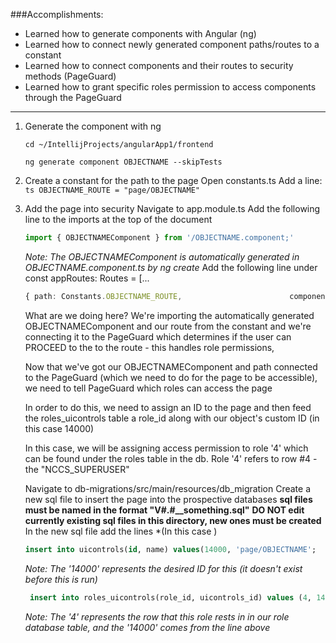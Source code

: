 ###Accomplishments:
- Learned how to generate components with Angular (ng)
- Learned how to connect newly generated component paths/routes to a constant
- Learned how to connect components and their routes to security methods (PageGuard)
- Learned how to grant specific roles permission to access components through the PageGuard

____________________________

1. Generate the component with ng
    ```shell
    cd ~/IntellijProjects/angularApp1/frontend
   ```
    ```shell
    ng generate component OBJECTNAME --skipTests
   ```

2. Create a constant for the path to the page
    Open constants.ts
    Add a line:
        ```ts
        OBJECTNAME_ROUTE = "page/OBJECTNAME"
        ```

3. Add the page into security
    Navigate to app.module.ts
    Add the following line to the imports at the top of the document
    ```ts
    import { OBJECTNAMEComponent } from '/OBJECTNAME.component;'
    ```   
    *Note: The OBJECTNAMEComponent is automatically generated in OBJECTNAME.component.ts by ng create*
    Add the following line under const appRoutes: Routes = [...
    ```ts
    { path: Constants.OBJECTNAME_ROUTE,                        component: OBJECTNAMEComponent, canActivate: [PageGuard] },
    ```
    What are we doing here? We're importing the automatically generated OBJECTNAMEComponent and our route from the constant and we're connecting it to the PageGuard which determines if the user can PROCEED to the to the route - this handles role permissions, 

    Now that we've got our OBJECTNAMEComponent and path connected to the PageGuard (which we need to do for the page to be accessible), we need to tell PageGuard which roles can access the page
   
    In order to do this, we need to assign an ID to the page and then feed the roles_uicontrols table a role_id along with our object's custom ID (in this case 14000)

    In this case, we will be assigning access permission to role '4' which can be found under the roles table in the db. Role '4' refers to row #4 - the "NCCS_SUPERUSER"

    Navigate to db-migrations/src/main/resources/db_migration
    Create a new sql file to insert the page into the prospective databases
        **sql files must be named in the format "V#.#__something.sql"**
        **DO NOT edit currently existing sql files in this directory, new ones must be created**
    In the new sql file add the lines
        *(In this case )
    ```sql
    insert into uicontrols(id, name) values(14000, 'page/OBJECTNAME';
    ```
   *Note: The '14000' represents the desired ID for this (it doesn't exist before this is run)*
   ```sql
    insert into roles_uicontrols(role_id, uicontrols_id) values (4, 14000);``
    ```
    *Note: The '4' represents the row that this role rests in in our role database table, and the '14000' comes from the line above*


